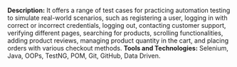 **Description:** It offers a range of test cases for practicing automation testing to simulate real-world scenarios, such as registering a user, logging in with correct or incorrect credentials, logging out, contacting customer support, verifying different pages, searching for products, scrolling functionalities, adding product reviews, managing product quantity in the cart, and placing orders with various checkout methods.
**Tools and Technologies:** Selenium, Java, OOPs, TestNG, POM, Git, GitHub, Data Driven.
